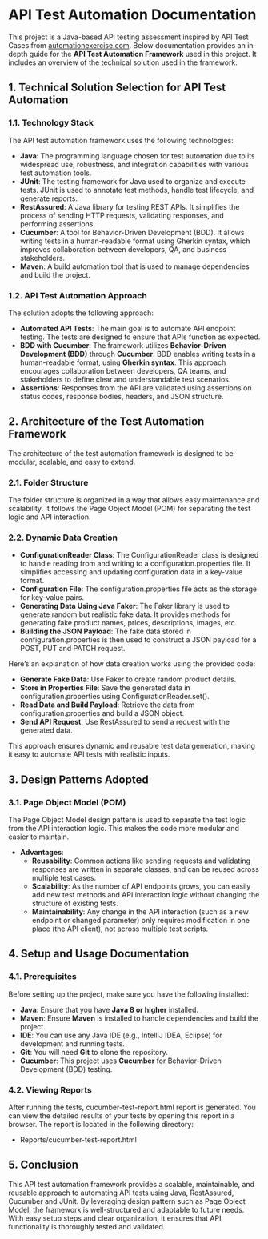 # API Test Automation Documentation

This project is a Java-based API testing assessment inspired by API Test Cases from [automationexercise.com](https://fakeapi.platzi.com/). Below documentation provides an in-depth guide for the **API Test Automation Framework** used in this project. It includes an overview of the technical solution used in the framework.

## 1. Technical Solution Selection for API Test Automation

### 1.1. Technology Stack

The API test automation framework uses the following technologies:

- **Java**: The programming language chosen for test automation due to its widespread use, robustness, and integration capabilities with various test automation tools.
- **JUnit**: The testing framework for Java used to organize and execute tests. JUnit is used to annotate test methods, handle test lifecycle, and generate reports.
- **RestAssured**: A Java library for testing REST APIs. It simplifies the process of sending HTTP requests, validating responses, and performing assertions.
- **Cucumber**: A tool for Behavior-Driven Development (BDD). It allows writing tests in a human-readable format using Gherkin syntax, which improves collaboration between developers, QA, and business stakeholders.
- **Maven**: A build automation tool that is used to manage dependencies and build the project.
  
### 1.2. API Test Automation Approach

The solution adopts the following approach:

- **Automated API Tests**: The main goal is to automate API endpoint testing. The tests are designed to ensure that APIs function as expected.
- **BDD with Cucumber**: The framework utilizes **Behavior-Driven Development (BDD)** through **Cucumber**. BDD enables writing tests in a human-readable format, using **Gherkin syntax**. This approach encourages collaboration between developers, QA teams, and stakeholders to define clear and understandable test scenarios. 
- **Assertions**: Responses from the API are validated using assertions on status codes, response bodies, headers, and JSON structure.

## 2. Architecture of the Test Automation Framework

The architecture of the test automation framework is designed to be modular, scalable, and easy to extend. 

### 2.1. Folder Structure

The folder structure is organized in a way that allows easy maintenance and scalability. It follows the Page Object Model (POM) for separating the test logic and API interaction.

### 2.2. Dynamic Data Creation

- **ConfigurationReader Class**: The ConfigurationReader class is designed to handle reading from and writing to a configuration.properties file. It simplifies accessing and updating configuration data in a key-value format.
- **Configuration File**: The configuration.properties file acts as the storage for key-value pairs.
- **Generating Data Using Java Faker**: The Faker library is used to generate random but realistic fake data. It provides methods for generating fake product names, prices, descriptions, images, etc.
- **Building the JSON Payload**: The fake data stored in configuration.properties is then used to construct a JSON payload for a POST, PUT and PATCH request.

Here’s an explanation of how data creation works using the provided code:
- **Generate Fake Data**: Use Faker to create random product details.
- **Store in Properties File**: Save the generated data in configuration.properties using ConfigurationReader.set().
- **Read Data and Build Payload**: Retrieve the data from configuration.properties and build a JSON object.
- **Send API Request**: Use RestAssured to send a request with the generated data.

This approach ensures dynamic and reusable test data generation, making it easy to automate API tests with realistic inputs.

## 3. Design Patterns Adopted

### 3.1. Page Object Model (POM)

The Page Object Model design pattern is used to separate the test logic from the API interaction logic. This makes the code more modular and easier to maintain.

- **Advantages**:
  - **Reusability**: Common actions like sending requests and validating responses are written in separate classes, and can be reused across multiple test cases.
  - **Scalability**: As the number of API endpoints grows, you can easily add new test methods and API interaction logic without changing the structure of existing tests.
  - **Maintainability**: Any change in the API interaction (such as a new endpoint or changed parameter) only requires modification in one place (the API client), not across multiple test scripts.

## 4. Setup and Usage Documentation

### 4.1. Prerequisites

Before setting up the project, make sure you have the following installed:

- **Java**: Ensure that you have **Java 8 or higher** installed.
- **Maven**: Ensure **Maven** is installed to handle dependencies and build the project. 
- **IDE**: You can use any Java IDE (e.g., IntelliJ IDEA, Eclipse) for development and running tests.
- **Git**: You will need **Git** to clone the repository. 
- **Cucumber**: This project uses **Cucumber** for Behavior-Driven Development (BDD) testing.

### 4.2. Viewing Reports

After running the tests, cucumber-test-report.html report is generated. You can view the detailed results of your tests by opening this report in a browser. The report is located in the following directory:
- Reports/cucumber-test-report.html

## 5. Conclusion

This API test automation framework provides a scalable, maintainable, and reusable approach to automating API tests using Java, RestAssured, Cucumber and JUnit. By leveraging design pattern such as Page Object Model, the framework is well-structured and adaptable to future needs. With easy setup steps and clear organization, it ensures that API functionality is thoroughly tested and validated.
